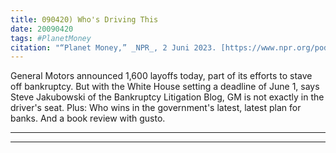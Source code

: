 ```yaml
---
title: 090420) Who's Driving This
date: 20090420
tags: #PlanetMoney
citation: "“Planet Money,” _NPR_, 2 Juni 2023. [https://www.npr.org/podcasts/510289/planet-money](https://www.npr.org/podcasts/510289/planet-money) (diakses 4 Juni 2023)."
---
```


General Motors announced 1,600 layoffs today, part of its efforts to stave off bankruptcy. But with the White House setting a deadline of June 1, says Steve Jakubowski of the Bankruptcy Litigation Blog, GM is not exactly in the driver's seat. Plus: Who wins in the government's latest, latest plan for banks. And a book review with gusto.

----



----
